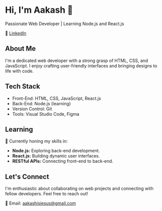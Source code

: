 # Hi, I'm Aakash 👋

Passionate Web Developer | Learning Node.js and React.js

👔 [LinkedIn](https://www.linkedin.com/in/aakash-khamaru/)

## About Me

I'm a dedicated web developer with a strong grasp of HTML, CSS, and JavaScript. I enjoy crafting user-friendly interfaces and bringing designs to life with code.

## Tech Stack

- Front-End: HTML, CSS, JavaScript, React.js
- Back-End: Node.js (learning)
- Version Control: Git
- Tools: Visual Studio Code, Figma

## Learning

🌱 Currently honing my skills in:

- **Node.js:** Exploring back-end development.
- **React.js:** Building dynamic user interfaces.
- **RESTful APIs:** Connecting front-end to back-end.

## Let's Connect

I'm enthusiastic about collaborating on web projects and connecting with fellow developers. Feel free to reach out!

💌 Email: aakashisjesus@gmail.com

